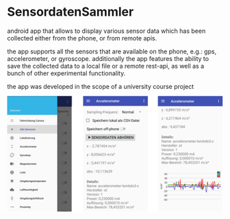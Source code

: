 # SensordatenSammler
android app that allows to display various sensor data which has been collected either from the phone, or from remote apis. 

the app supports all the sensors that are available on the phone, e.g.: gps, accelerometer, or gyroscope.
additionally the app features the ability to save the collected data to a local file or a remote rest-api, as well as a bunch of other experimental functionality.

the app was developed in the scope of a university course project


![](sensordatensammlerScreenshots.png)
